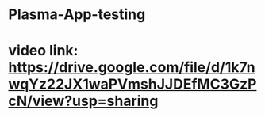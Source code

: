 # Plasma-App-testing 
# video link: https://drive.google.com/file/d/1k7nwqYz22JX1waPVmshJJDEfMC3GzPcN/view?usp=sharing
